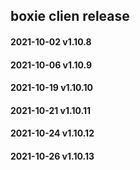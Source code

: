 ## boxie clien release

#### 2021-10-02 v1.10.8

#### 2021-10-06 v1.10.9

#### 2021-10-19 v1.10.10

#### 2021-10-21 v1.10.11

#### 2021-10-24 v1.10.12

#### 2021-10-26 v1.10.13
